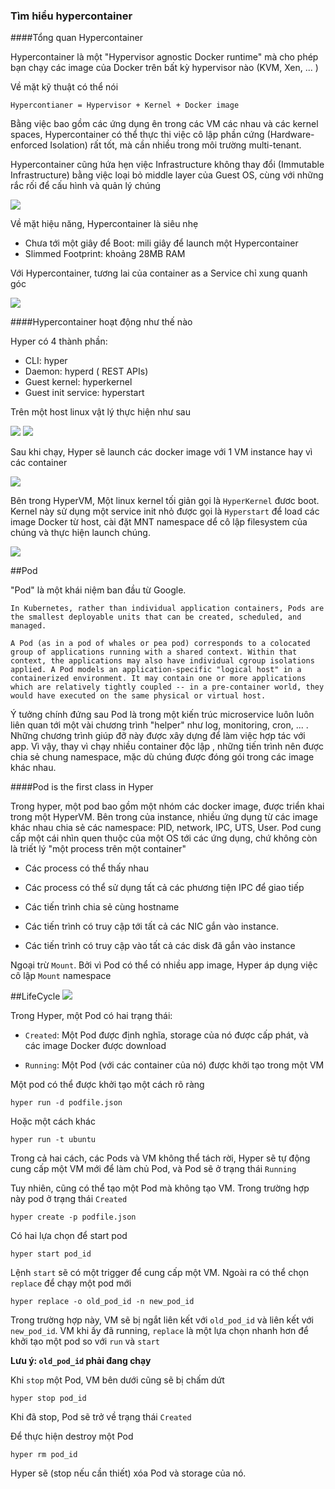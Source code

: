 ### Tìm hiểu hypercontainer

####Tổng quan Hypercontainer

Hypercontainer là một "Hypervisor agnostic Docker runtime" mà cho phép bạn chạy các image của Docker trên bất kỳ hypervisor nào (KVM, Xen, ... )

Về mặt kỹ thuật có thể nói

```
Hypercontianer = Hypervisor + Kernel + Docker image
```

Bằng việc bao gồm các ứng dụng ên trong các VM các nhau và các kernel spaces, Hypercontainer có thể thực thi việc cô lập phần cứng (Hardware-enforced Isolation) rất tốt, mà cần nhiều trong môi trường multi-tenant.

Hypercontainer cũng hứa hẹn việc Infrastructure không thay đổi (Immutable Infrastructure) bằng việc loại bỏ middle layer của Guest OS, cùng với những rắc rối để cấu hình và quản lý chúng

<img src="https://trello-attachments.s3.amazonaws.com/55545e127c7cbe0ec5b82f2b/879x320/5471e40d4a519c3d31f455bdccc978ca/upload_2_3_2016_at_3_50_31_PM.png">

Về mặt hiệu năng, Hypercontainer là siêu nhẹ

- Chưa tới một giây để Boot: mili giây để launch một Hypercontainer
- Slimmed Footprint: khoảng 28MB RAM

Với Hypercontainer, tương lai của container as a Service chỉ xung quanh góc

<img src="https://trello-attachments.s3.amazonaws.com/552ba9ad83b51945d06ef23b/940x238/9e7346bfd21bc756361c70d8397e76f2/upload_2015-04-13_at_7.58.15_pm.png">



####Hypercontainer hoạt động như thế nào

Hyper có 4 thành phần:
- CLI: hyper
- Daemon: hyperd ( REST APIs)
- Guest kernel: hyperkernel
- Guest init service: hyperstart

Trên một host linux vật lý thực hiện như sau

<img src="http://i.imgur.com/iLNCWEQ.png">

<img src="http://i.imgur.com/mw7Tk4I.png">

Sau khi chạy, Hyper sẽ launch các docker image với 1 VM instance hay vì các container

<img src="http://i.imgur.com/arOxiXH.png">

Bên trong HyperVM, Một linux kernel tối giản gọi là `HyperKernel` đươc boot. Kernel này sử dụng một service init nhỏ được gọi là `Hyperstart` để load các image Docker từ host, cài đặt MNT namespace dể cô lập filesystem của chúng và thực hiện launch chúng.

<img src="https://trello-attachments.s3.amazonaws.com/554c998a4c9dacc5c143ec99/1083x635/c8748abc93dbc18e70f7a09d2963e8ff/hyper.png">


##Pod

"Pod" là một khái niệm ban đầu từ Google.

```
In Kubernetes, rather than individual application containers, Pods are the smallest deployable units that can be created, scheduled, and managed.

A Pod (as in a pod of whales or pea pod) corresponds to a colocated group of applications running with a shared context. Within that context, the applications may also have individual cgroup isolations applied. A Pod models an application-specific "logical host" in a containerized environment. It may contain one or more applications which are relatively tightly coupled -- in a pre-container world, they would have executed on the same physical or virtual host.
```
Ý tưởng chính đứng sau Pod là trong một kiến trúc microservice luôn luôn liên quan tới một vài chương trình "helper" như log, monitoring, cron, ... . Những chương trình giúp đỡ này được xây dựng để làm việc hợp tác với app. Vì vậy, thay vì chạy nhiều container độc lập , những tiến trình nên được chia sẻ chung namespace, mặc dù chúng được đóng gói trong các image khác nhau.

####Pod is the first class in Hyper

Trong hyper, một pod bao gồm một nhóm các docker image, được triển khai trong một HyperVM. Bên trong của instance, nhiều ứng dụng từ các image khác nhau chia sẻ các namespace: PID, network, IPC, UTS, User. Pod cung cấp một cái nhìn quen thuộc của một OS tới các ứng dụng, chứ không còn là triết lý "một process trên một container"

- Các process có thể thấy nhau

- Các process có thể sử dụng tất cả các phương tiện IPC để giao tiếp

- Các tiến trình chia sẻ cùng hostname

- Các tiến trình có truy cập tới tất cả các NIC gắn vào instance.

- Các tiến trình có truy cập vào tất cả các disk đã gắn vào instance

Ngoại trừ `Mount`. Bởi vì Pod có thể có nhiều app image, Hyper áp dụng việc cô lập `Mount` namespace


##LifeCycle
<img src="https://trello-attachments.s3.amazonaws.com/5562ba47387906ddef327e00/704x249/e4b1ec0168197c13e838bd5b405b3f28/pod.png">

Trong Hyper, một Pod có hai trạng thái:

- `Created`: Một Pod được định nghĩa, storage của nó được cấp phát, và các image Docker được download

- `Running`: Một Pod (với các container của nó) được khởi tạo trong một VM

Một pod có thể được khởi tạo một cách rõ ràng

```
hyper run -d podfile.json
```

Hoặc một cách khác

```
hyper run -t ubuntu
```

Trong cả hai cách, các Pods và VM không thể tách rời, Hyper sẽ tự động cung cấp một VM mới để làm chủ Pod, và Pod sẽ ở trạng thái `Running`

Tuy nhiên, cũng có thể tạo một Pod mà không tạo VM. Trong trường hợp này pod ở trạng thái `Created`

```
hyper create -p podfile.json
```

Có hai lựa chọn để start pod

```
hyper start pod_id

```

Lệnh `start` sẽ có một trigger để cung cấp một VM. Ngoài ra có thể chọn `replace` để chạy một pod mới

```
hyper replace -o old_pod_id -n new_pod_id
```

Trong trường hợp này, VM sẽ bị ngắt liên kết với `old_pod_id` và liên kết với `new_pod_id`. VM khi ấy đã running, `replace` là một lựa chọn nhanh hơn để khởi tạo một pod so với `run` và `start`

**Lưu ý: `old_pod_id` phải đang chạy**

Khi `stop` một Pod, VM bên dưới cũng sẽ bị chấm dứt

```
hyper stop pod_id
```

Khi đã stop, Pod sẽ trở về trạng thái `Created`

Để thực hiện destroy một Pod

```
hyper rm pod_id

```

Hyper sẽ (stop nếu cần thiết) xóa Pod và storage của nó.

